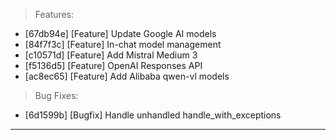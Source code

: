 > Features:
- [67db94e] [Feature] Update Google AI models
- [84f7f3c] [Feature] In-chat model management
- [c10571d] [Feature] Add Mistral Medium 3
- [f5136d5] [Feature] OpenAI Responses API
- [ac8ec65] [Feature] Add Alibaba qwen-vl models

> Bug Fixes:
- [6d1599b] [Bugfix] Handle unhandled handle_with_exceptions


---
